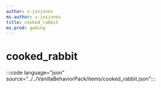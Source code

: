 ```yaml
---
author: v-josjones
ms.author: v-josjones
title: cooked_rabbit
ms.prod: gaming
---
```


# cooked_rabbit

:::code language="json" source="../../VanillaBehaviorPack/items/cooked_rabbit.json":::